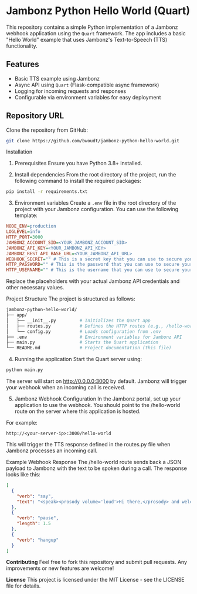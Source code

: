 # Jambonz Python Hello World (Quart)

This repository contains a simple Python implementation of a Jambonz webhook application using the `Quart` framework. The app includes a basic "Hello World" example that uses Jambonz's Text-to-Speech (TTS) functionality.

## Features

- Basic TTS example using Jambonz
- Async API using `Quart` (Flask-compatible async framework)
- Logging for incoming requests and responses
- Configurable via environment variables for easy deployment

## Repository URL

Clone the repository from GitHub:

```bash
git clone https://github.com/bwoudt/jambonz-python-hello-world.git
```
Installation
1. Prerequisites
Ensure you have Python 3.8+ installed.

2. Install dependencies
From the root directory of the project, run the following command to install the required packages:

```bash
pip install -r requirements.txt
```
3. Environment variables
Create a ```.env``` file in the root directory of the project with your Jambonz configuration. You can use the following template:

```ini
NODE_ENV=production
LOGLEVEL=info
HTTP_PORT=3000
JAMBONZ_ACCOUNT_SID=<YOUR_JAMBONZ_ACCOUNT_SID>
JAMBONZ_API_KEY=<YOUR_JAMBONZ_API_KEY>
JAMBONZ_REST_API_BASE_URL=<YOUR_JAMBONZ_API_URL>
WEBHOOK_SECRET="" # This is a secret key that you can use to secure your webhook endpoint
HTTP_PASSWORD="" # This is the password that you can use to secure your webhook endpoint
HTTP_USERNAME="" # This is the username that you can use to secure your webhook endpoint
```
Replace the placeholders with your actual Jambonz API credentials and other necessary values.

Project Structure
The project is structured as follows:

```bash
jambonz-python-hello-world/
├── app/
│   ├── __init__.py         # Initializes the Quart app
│   ├── routes.py           # Defines the HTTP routes (e.g., /hello-world)
│   └── config.py           # Loads configuration from .env
├── .env                    # Environment variables for Jambonz API
├── main.py                 # Starts the Quart application
└── README.md               # Project documentation (this file)
```
4. Running the application
Start the Quart server using:

```bash
python main.py
```
The server will start on http://0.0.0.0:3000 by default. Jambonz will trigger your webhook when an incoming call is received.

5. Jambonz Webhook Configuration
In the Jambonz portal, set up your application to use the webhook. You should point to the /hello-world route on the server where this application is hosted.

For example:

```arduino
http://<your-server-ip>:3000/hello-world
```
This will trigger the TTS response defined in the routes.py file when Jambonz processes an incoming call.

Example Webhook Response
The /hello-world route sends back a JSON payload to Jambonz with the text to be spoken during a call. The response looks like this:

```json
[
  {
    "verb": "say",
    "text": "<speak><prosody volume='loud'>Hi there,</prosody> and welcome to jambonz! This is an example of simple text-to-speech. Try us out!</speak>"
  },
  {
    "verb": "pause",
    "length": 1.5
  },
  {
    "verb": "hangup"
  }
]
```
**Contributing**
Feel free to fork this repository and submit pull requests. Any improvements or new features are welcome!

**License**
This project is licensed under the MIT License - see the LICENSE file for details.